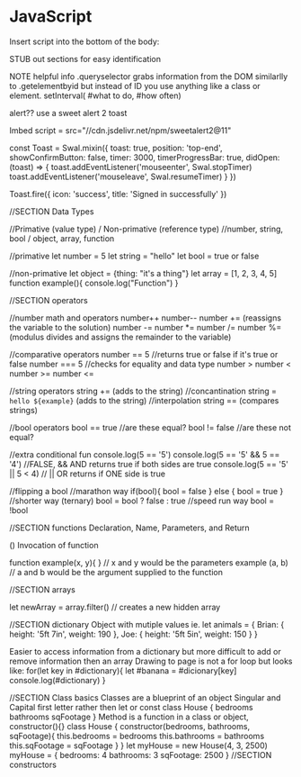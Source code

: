 # JavaScript

Insert script into the bottom of the body: <script src="#JavaFileName.js"></script>

STUB out sections for easy identification

NOTE helpful info
.queryselector grabs information from the DOM similarlly to .getelementbyid but instead of ID you use anything like a class or element.
setInterval( #what to do, #how often)

alert?? use a sweet alert 2 toast

Imbed script = src="//cdn.jsdelivr.net/npm/sweetalert2@11"

const Toast = Swal.mixin({
  toast: true,
  position: 'top-end',
  showConfirmButton: false,
  timer: 3000,
  timerProgressBar: true,
  didOpen: (toast) => {
    toast.addEventListener('mouseenter', Swal.stopTimer)
    toast.addEventListener('mouseleave', Swal.resumeTimer)
  }
})

Toast.fire({
  icon: 'success',
  title: 'Signed in successfully'
})

//SECTION Data Types

//Primative (value type) / Non-primative (reference type)
//number, string, bool   / object, array, function

//primative
let number = 5
let string = "hello"
let bool = true or false

//non-primative
let object = {thing: "it's a thing"}
let array = [1, 2, 3, 4, 5]
function example(){
  console.log("Function")
}


//SECTION operators

//number math and operators
number++
number--
number += (reassigns the variable to the solution)
number -=
number *=
number /=
number %= (modulus divides and assigns the remainder to the variable)

//comparative operators
number == 5 //returns true or false if it's true or false
number === 5 //checks for equality and data type
number >
number <
number >=
number <=

//string operators
string += (adds to the string) //concantination
string = `hello ${example}` (adds to the string) //interpolation
string == (compares strings)

//bool operators
bool == true //are these equal?
bool != false //are these not equal?

//extra conditional fun 
console.log(5 == '5')
console.log(5 == '5' && 5 == '4') //FALSE, && AND returns true if both sides are true
console.log(5 == '5' || 5 < 4) // || OR returns if ONE side is true

//flipping a bool
//marathon way
if(bool){
  bool = false
} else {
  bool = true
}
//shorter way (ternary)
bool = bool ? false : true
//speed run way
bool = !bool

//SECTION functions
Declaration, Name, Parameters, and Return

() Invocation of function

function example(x, y){ }  // x and y would be the parameters
example (a, b)  // a and b would be the argument supplied to the function


//SECTION arrays

let newArray = array.filter() // creates a new hidden array


//SECTION dictionary
Object with mutiple values ie.
  let animals = {
    Brian: {
      height: '5ft 7in',
      weight: 190
    },
    Joe: {
      height: '5ft 5in',
      weight: 150
    }
  }

  Easier to access information from a dictionary but more difficult to add or remove information then an array
Drawing to page is not a for loop but looks like:
    for(let key in #dictionary){
      let #banana = #dicionary[key]
      console.log(#dictionary)
    }

  //SECTION Class basics
    Classes are a blueprint of an object
    Singular and Capital first letter
    rather then let or const
      class House {
        bedrooms
        bathrooms
        sqFootage
      }
    Method is a function in a class or object, constructor(){}
      class House {
        constructor(bedrooms, bathrooms, sqFootage){
          this.bedrooms = bedrooms
          this.bathrooms = bathrooms
          this.sqFootage = sqFootage
        }
      }
      let myHouse = new House(4, 3, 2500)
        myHouse = {
          bedrooms: 4
          bathrooms: 3
          sqFootage: 2500
        }
//SECTION constructors
